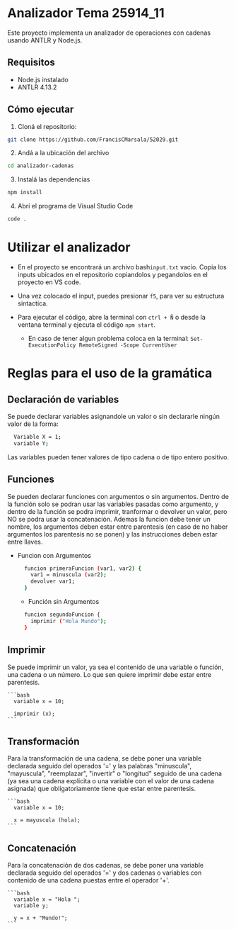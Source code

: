 # Analizador Tema 25914_11

Este proyecto implementa un analizador de operaciones con cadenas usando ANTLR y Node.js.

## Requisitos

- Node.js instalado
- ANTLR 4.13.2

## Cómo ejecutar

1. Cloná el repositorio:

```bash
git clone https://github.com/FrancisCMarsala/52029.git
```

2. Andá a la ubicación del archivo

```bash
cd analizador-cadenas
```

3. Instalá las dependencias

```bash
npm install
```

4. Abrí el programa de Visual Studio Code

```bash
code .
```

# Utilizar el analizador

- En el proyecto se encontrará un archivo bash``` input.txt ``` vacío. Copia los inputs ubicados en el repositorio copiandolos y pegandolos en el proyecto en VS code.
  
- Una vez colocado el input, puedes presionar ``` f5 ```, para ver su estructura sintactica.
  
- Para ejecutar el código, abre la terminal con ``` ctrl + Ñ ``` o desde la ventana terminal y ejecuta el código ``` npm start ```.
  
  - En caso de tener algun problema coloca en la terminal: ``` Set-ExecutionPolicy RemoteSigned -Scope CurrentUser ```
    
 
# Reglas para el uso de la gramática

  ## Declaración de variables

  Se puede declarar variables asignandole un valor o sin declararle ningún valor de la forma:
  ```bash
    Variable X = 1;
    variable Y;
  ```
  Las variables pueden tener valores de tipo cadena o de tipo entero positivo.

  ## Funciones

  Se pueden declarar funciones con argumentos o sin argumentos. Dentro de la función solo se podran usar las variables pasadas como argumento, y dentro de la función se podra imprimir, tranformar o devolver un valor, pero NO se podra usar la concatenación. Ademas la     funcion debe tener un nombre, los argumentos deben estar entre parentesis (en caso de no haber argumentos los parentesis no se ponen) y las instrucciones deben estar entre llaves.

  - Funcion con Argumentos
  
    ```bash
      funcion primeraFuncion (var1, var2) {
        var1 = minuscula (var2);
        devolver var1;  
      }
    ```

    - Función sin Argumentos
  
    ```bash
      funcion segundaFuncion {
        imprimir ("Hola Mundo");  
      }
    ```

  ## Imprimir

  Se puede imprimir un valor, ya sea el contenido de una variable o función, una cadena o un número. Lo que sen quiere imprimir debe estar entre parentesis.
  
    ```bash
      variable x = 10;

      imprimir (x);
    ```
    
  ## Transformación

  Para la transformación de una cadena, se debe poner una variable declarada seguido del operados '=' y las palabras "minuscula", "mayuscula", "reemplazar", "invertir" o "longitud" seguido de una cadena (ya sea una cadena explicita o una variable con el valor de una cadena asignada) que obligatoriamente tiene que estar entre parentesis.
  
    ```bash
      variable x = 10;

      x = mayuscula (hola);
    ```

  ## Concatenación

  Para la concatenación de dos cadenas, se debe poner una variable declarada seguido del operados '=' y dos cadenas o variables con contenido de una cadena puestas entre el operador '+'.
  
    ```bash
      variable x = "Hola ";
      variable y;

      y = x + "Mundo!";
    ```


